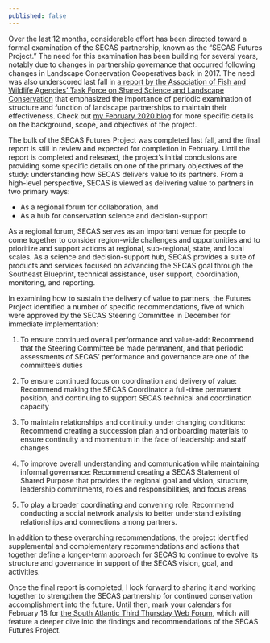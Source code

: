 ```yaml
---
published: false
---
```

Over the last 12 months, considerable effort has been directed toward a formal examination of the SECAS partnership, known as the “SECAS Futures Project.” The need for this examination has been building for several years, notably due to changes in partnership governance that occurred following changes in Landscape Conservation Cooperatives back in 2017. The need was also underscored last fall in [a report by the Association of Fish and Wildlife Agencies’ Task Force on Shared Science and Landscape Conservation](https://www.fishwildlife.org/application/files/5316/0107/3126/AFWA_Presidents_Task_Force_Science_Landscapes_Final_Report_08262020_CLEAN.pdf) that emphasized the importance of periodic examination of structure and function of landscape partnerships to maintain their effectiveness. Check out [my February 2020 blog](http://secassoutheast.org/2020/02/28/SECAS-for-the-future.html) for more specific details on the background, scope, and objectives of the project.

The bulk of the SECAS Futures Project was completed last fall, and the final report is still in review and expected for completion in February. Until the report is completed and released, the project’s initial conclusions are providing some specific details on one of the primary objectives of the study: understanding how SECAS delivers value to its partners. From a high-level perspective, SECAS is viewed as delivering value to partners in two primary ways:

- As a regional forum for collaboration, and 
- As a hub for conservation science and decision-support 

As a regional forum, SECAS serves as an important venue for people to come together to consider region-wide challenges and opportunities and to prioritize and support actions at regional, sub-regional, state, and local scales. As a science and decision-support hub, SECAS provides a suite of products and services focused on advancing the SECAS goal through the Southeast Blueprint, technical assistance, user support, coordination, monitoring, and reporting.

In examining how to sustain the delivery of value to partners, the Futures Project identified a number of specific recommendations, five of which were approved by the SECAS Steering Committee in December for immediate implementation: 

1.  To ensure continued overall performance and value-add:
Recommend that the Steering Committee be made permanent, and that periodic assessments of SECAS’ performance and governance are one of the committee’s duties

2.  To ensure continued focus on coordination and delivery of value:
Recommend making the SECAS Coordinator a full-time permanent position, and continuing to support SECAS technical and coordination capacity

3.  To maintain relationships and continuity under changing conditions:
Recommend creating a succession plan and onboarding materials to ensure continuity and momentum in the face of leadership and staff changes

4.  To improve overall understanding and communication while maintaining informal governance: 
Recommend creating a SECAS Statement of Shared Purpose that provides the regional goal and vision, structure, leadership commitments, roles and responsibilities, and focus areas

5.  To play a broader coordinating and convening role:
Recommend conducting a social network analysis to better understand existing relationships and connections among partners.

In addition to these overarching recommendations, the project identified supplemental and complementary recommendations and actions that together define a longer-term approach for SECAS to continue to evolve its structure and governance in support of the SECAS vision, goal, and activities. 

Once the final report is completed, I look forward to sharing it and working together to strengthen the SECAS partnership for continued conservation accomplishment into the future. Until then, mark your calendars for February 18 for [the South Atlantic Third Thursday Web Forum](https://www.southatlanticlcc.org/event/third-thursday-web-forum-next-steps-for-the-southeast-conservation-adaptation-strategy/), which will feature a deeper dive into the findings and recommendations of the SECAS Futures Project. 
